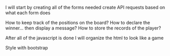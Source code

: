 I will start by creating all of the forms needed
  create API requests based on what each form does

How to keep track of the positions on the board?
How to declare the winner... then display a message?
How to store the records of the player?

After all of the javascript is done I will organize the html to look like a game


Style with bootstrap
